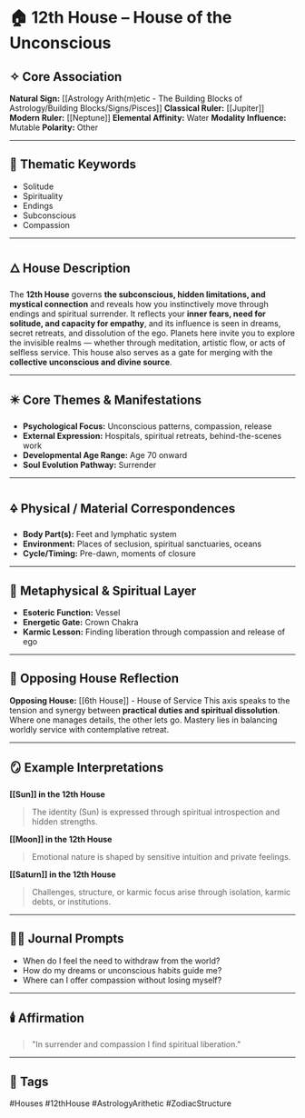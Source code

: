 # 🏠 12th House – House of the Unconscious

## ✧ Core Association

**Natural Sign:** [[Astrology Arith(m)etic - The Building Blocks of Astrology/Building Blocks/Signs/Pisces]]
**Classical Ruler:** [[Jupiter]]
**Modern Ruler:** [[Neptune]]
**Elemental Affinity:** Water
**Modality Influence:** Mutable
**Polarity:** Other

---

## 🧭 Thematic Keywords

- Solitude
- Spirituality
- Endings
- Subconscious
- Compassion

---

## 🜂 House Description

The **12th House** governs **the subconscious, hidden limitations, and mystical connection** and reveals how you instinctively move through endings and spiritual surrender.
It reflects your **inner fears, need for solitude, and capacity for empathy**, and its influence is seen in dreams, secret retreats, and dissolution of the ego.
Planets here invite you to explore the invisible realms — whether through meditation, artistic flow, or acts of selfless service.
This house also serves as a gate for merging with the **collective unconscious and divine source**.

---

## ✴️ Core Themes & Manifestations

- **Psychological Focus:** Unconscious patterns, compassion, release
- **External Expression:** Hospitals, spiritual retreats, behind-the-scenes work
- **Developmental Age Range:** Age 70 onward
- **Soul Evolution Pathway:** Surrender

---

## 🜍 Physical / Material Correspondences

- **Body Part(s):** Feet and lymphatic system
- **Environment:** Places of seclusion, spiritual sanctuaries, oceans
- **Cycle/Timing:** Pre-dawn, moments of closure

---

## 💠 Metaphysical & Spiritual Layer

- **Esoteric Function:** Vessel
- **Energetic Gate:** Crown Chakra
- **Karmic Lesson:** Finding liberation through compassion and release of ego

---

## 🔁 Opposing House Reflection

**Opposing House:** [[6th House]] - House of Service
This axis speaks to the tension and synergy between **practical duties and spiritual dissolution**.
Where one manages details, the other lets go. Mastery lies in balancing worldly service with contemplative retreat.

---

## 🪞 Example Interpretations

**[[Sun]] in the 12th House**
> The identity (Sun) is expressed through spiritual introspection and hidden strengths.

**[[Moon]] in the 12th House**
> Emotional nature is shaped by sensitive intuition and private feelings.

**[[Saturn]] in the 12th House**
> Challenges, structure, or karmic focus arise through isolation, karmic debts, or institutions.

---

## ✍🏼 Journal Prompts

- When do I feel the need to withdraw from the world?
- How do my dreams or unconscious habits guide me?
- Where can I offer compassion without losing myself?

---

## 🕯️ Affirmation

> "In surrender and compassion I find spiritual liberation."

---

## 🔖 Tags
#Houses #12thHouse #AstrologyArithetic #ZodiacStructure
